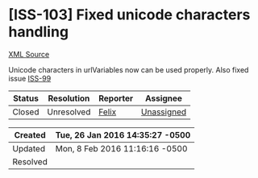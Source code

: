 # [ISS-103] Fixed unicode characters handling

[XML Source](./xml/ISS-103.xml)
<p><p>Unicode characters in urlVariables now can be used properly. Also fixed<br/>
issue <a href="http://jira.perfect.org:8080/browse/ISS-99" title="HTTP Server, unicode folder name" class="issue-link" data-issue-key="ISS-99">ISS-99</a></p></p>





Status|Resolution|Reporter|Assignee
------|----------|--------|--------
Closed|Unresolved|[Felix](SimpleFelix)|[Unassigned]($-1)





Created|Tue, 26 Jan 2016 14:35:27 -0500
-------|--------------
Updated|Mon, 8 Feb 2016 11:16:16 -0500
Resolved|




